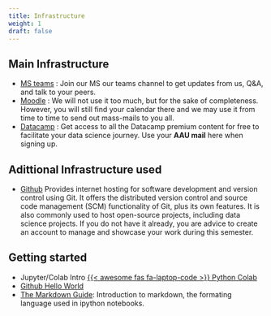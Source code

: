 ```yaml
---
title: Infrastructure
weight: 1
draft: false
---
```


## Main Infrastructure

* [MS teams](https://teams.microsoft.com/l/team/19%3akMdDOFrn6uzZlvgoDt-OkWnghls8APvwanMIxVi0C6M1%40thread.tacv2/conversations?groupId=33140795-6bca-4089-9e48-44f603474d4f&tenantId=f5dbba49-ce06-496f-ac3e-0cf14361d934)
: Join our MS our teams channel to get updates from us, Q&A, and talk to your peers.
* [Moodle](https://www.moodle.aau.dk/course/view.php?id=43220)
: We will not use it too much, but for the sake of completeness. However, you will still find your calendar there and we may use it from time to time to send out mass-mails to you all.
* [Datacamp](https://www.datacamp.com/groups/shared_links/203dff01bf43ed64b9089fbe962bf3b2da893ccd830520c2c43ff3cff98f6a4a)
: Get access to all the Datacamp premium content for free to facilitate your data science journey. Use your **AAU mail** here when signing up.

## Adittional Infrastructure used

* [Github](https://github.com/) Provides internet hosting for software development and version control using Git. It offers the distributed version control and source code management (SCM) functionality of Git, plus its own features. It is also commonly used to host open-source projects, including data science projects. If you do not have it already, you are advice to create an account to manage and showcase your work during this semester. 


## Getting started

* Jupyter/Colab Intro [{{< awesome fas fa-laptop-code >}} Python Colab](https://colab.research.google.com/github/aaubs/ds-master/blob/main/notebooks/colab-demo.ipynb)
* [Github Hello World](https://guides.github.com/activities/hello-world/)
* [The Markdown Guide](https://www.markdownguide.org/): Introduction to markdown, the formating language used in ipython notebooks.